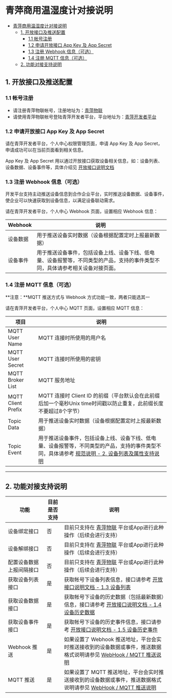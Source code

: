 # 青萍商用温湿度计对接说明

- [青萍商用温湿度计对接说明](#青萍商用温湿度计对接说明)
  - [1. 开放接口及推送配置](#1-开放接口及推送配置)
    - [1.1 帐号注册](#11-帐号注册)
    - [1.2 申请开放接口 App Key 及 App Secret](#12-申请开放接口-app-key-及-app-secret)
    - [1.3 注册 Webhook 信息（可选）](#13-注册-webhook-信息可选)
    - [1.4 注册 MQTT 信息（可选）](#14-注册-mqtt-信息可选)
  - [2. 功能对接支持说明](#2-功能对接支持说明)

## 1. 开放接口及推送配置

### 1.1 帐号注册

- 请注册青萍物联帐号，注册地址为：[青萍物联](https://qingpingiot.com/)
- 请使用青萍物联帐号登陆青萍开发者平台，平台地址为：[青萍开发者平台](https://developers.qingping.co/)

### 1.2 申请开放接口 App Key 及 App Secret

请在青萍开发者平台，个人中心权限管理页面，申请 App Key 及 App Secret，申请成功可以在当前页面看到相关信息。

App Key 及 App Secret 用以通过开放接口获取设备相关信息，如：设备列表、设备数据、设备事件等，具体介绍见 [开放接口说明文档](/main/openApi)

### 1.3 注册 Webhook 信息（可选）

开发平台支持主动推送设备信息到合作企业平台，实时推送设备数据、设备事件，使企业可以快速获取到设备信息，以满足设备联动需求。

请在青萍开发者平台，个人中心 Webhook 页面，设置相应 Webhook 信息：

| Webhook  | 说明                                                                                                                           |
| -------- | ------------------------------------------------------------------------------------------------------------------------------ |
| 设备数据 | 用于推送设备实时数据（设备根据配置定时上报最新数据）                                                                           |
| 设备事件 | 用于推送设备事件，包括设备上线、设备下线、低电量、设备报警等，不同类型的产品，支持的事件类型不同，具体请参考相关设备对接页面。 |

### 1.4 注册 MQTT 信息（可选）

**注意：**MQTT 推送方式与 Webhook 方式功能一致，两者只能选其一

请在青萍开发者平台，个人中心 MQTT 页面，设置相应 MQTT 信息：

| 项目               | 说明                                                                                                                                                                                              |
| ------------------ | ------------------------------------------------------------------------------------------------------------------------------------------------------------------------------------------------- |
| MQTT User Name     | MQTT 连接时所使用的用户名                                                                                                                                                                         |
| MQTT User Secret   | MQTT 连接时所使用的密钥                                                                                                                                                                           |
| MQTT Broker List   | MQTT 服务地址                                                                                                                                                                                     |
| MQTT Client Prefix | MQTT 连接时 Client ID 的前缀（平台默认会在此前缀后加一个毫秒Unix time时间戳以防止重复，此前缀长度不要超过8个字节）                                                                                |
| Topic Data         | 用于推送设备实时数据（设备根据配置定时上报最新数据）                                                                                                                                              |
| Topic Event        | 用于推送设备事件，包括设备上线、设备下线、低电量、设备报警等，不同类型的产品，支持的事件类型不同，具体请参考 [规范说明 - 2. 设备列表及属性支持说明](/main/specification#2-设备列表及属性支持说明) |

------

## 2. 功能对接支持说明

| 功能                     | 目前是否支持 | 说明                                                                                                                               |
| ------------------------ | ------------ | ---------------------------------------------------------------------------------------------------------------------------------- |
| 设备绑定接口             | 否           | 目前只支持在 [青萍物联](https://qingpingiot.com/) 平台或App进行此种操作（后续会进行支持）                                          |
| 设备解绑接口             | 否           | 目前只支持在 [青萍物联](https://qingpingiot.com/) 平台或App进行此种操作（后续会进行支持）                                          |
| 配置设备数据上报间隔接口 | 否           | 目前只支持在 [青萍物联](https://qingpingiot.com/) 平台或App进行此种操作（后续会进行支持）                                          |
| 获取设备列表接口         | 是           | 获取帐号下设备列表信息，接口请参考 [开放接口说明文档 - 1.3 设备列表](/main/openApi#13-设备列表)                                    |
| 获取设备数据接口         | 是           | 获取帐号下设备的历史数据（包括最新数据）信息，接口请参考 [开放接口说明文档 - 1.4 设备历史数据](/main/openApi#14-设备历史数据)      |
| 获取设备事件接口         | 是           | 获取帐号下设备的历史事件信息，接口请参考 [开放接口说明文档 - 1.5 设备历史事件](/main/openApi#15-设备历史事件)                      |
| Webhook 推送             | 是           | 如果设置了 Webhook 推送地址，平台会实时推送接收到的设备数据或事件，推送数据格式说明请参见 [WebHook / MQTT 推送说明](/main/webhook) |
| MQTT 推送                | 是           | 如果设置了 MQTT 推送地址，平台会实时推送接收到的设备数据或事件，推送数据格式说明请参见 [WebHook / MQTT 推送说明](/main/webhook)    |
